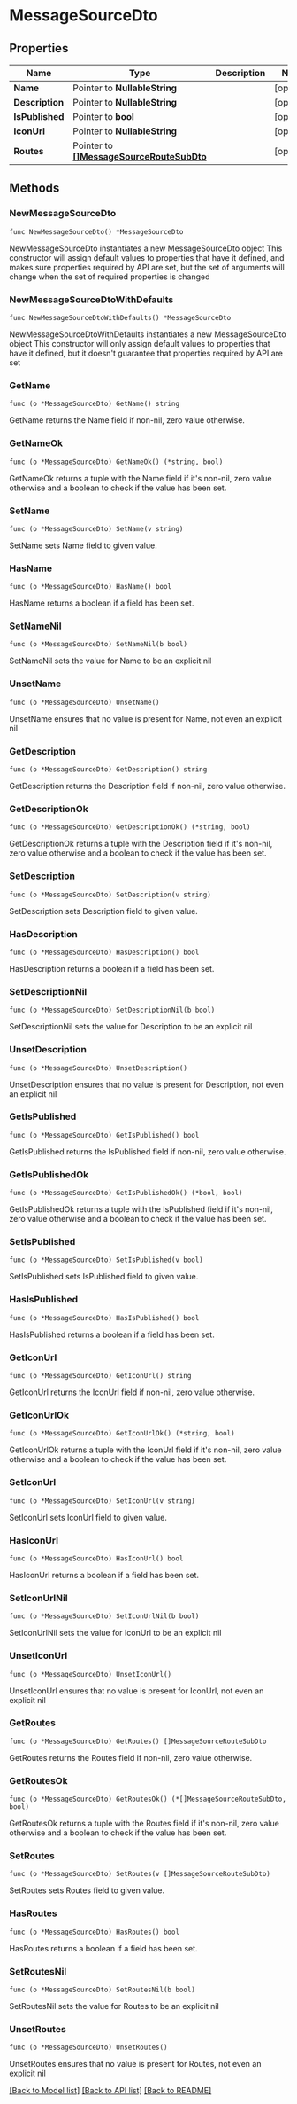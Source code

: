 # MessageSourceDto

## Properties

Name | Type | Description | Notes
------------ | ------------- | ------------- | -------------
**Name** | Pointer to **NullableString** |  | [optional] 
**Description** | Pointer to **NullableString** |  | [optional] 
**IsPublished** | Pointer to **bool** |  | [optional] 
**IconUrl** | Pointer to **NullableString** |  | [optional] 
**Routes** | Pointer to [**[]MessageSourceRouteSubDto**](MessageSourceRouteSubDto.md) |  | [optional] 

## Methods

### NewMessageSourceDto

`func NewMessageSourceDto() *MessageSourceDto`

NewMessageSourceDto instantiates a new MessageSourceDto object
This constructor will assign default values to properties that have it defined,
and makes sure properties required by API are set, but the set of arguments
will change when the set of required properties is changed

### NewMessageSourceDtoWithDefaults

`func NewMessageSourceDtoWithDefaults() *MessageSourceDto`

NewMessageSourceDtoWithDefaults instantiates a new MessageSourceDto object
This constructor will only assign default values to properties that have it defined,
but it doesn't guarantee that properties required by API are set

### GetName

`func (o *MessageSourceDto) GetName() string`

GetName returns the Name field if non-nil, zero value otherwise.

### GetNameOk

`func (o *MessageSourceDto) GetNameOk() (*string, bool)`

GetNameOk returns a tuple with the Name field if it's non-nil, zero value otherwise
and a boolean to check if the value has been set.

### SetName

`func (o *MessageSourceDto) SetName(v string)`

SetName sets Name field to given value.

### HasName

`func (o *MessageSourceDto) HasName() bool`

HasName returns a boolean if a field has been set.

### SetNameNil

`func (o *MessageSourceDto) SetNameNil(b bool)`

 SetNameNil sets the value for Name to be an explicit nil

### UnsetName
`func (o *MessageSourceDto) UnsetName()`

UnsetName ensures that no value is present for Name, not even an explicit nil
### GetDescription

`func (o *MessageSourceDto) GetDescription() string`

GetDescription returns the Description field if non-nil, zero value otherwise.

### GetDescriptionOk

`func (o *MessageSourceDto) GetDescriptionOk() (*string, bool)`

GetDescriptionOk returns a tuple with the Description field if it's non-nil, zero value otherwise
and a boolean to check if the value has been set.

### SetDescription

`func (o *MessageSourceDto) SetDescription(v string)`

SetDescription sets Description field to given value.

### HasDescription

`func (o *MessageSourceDto) HasDescription() bool`

HasDescription returns a boolean if a field has been set.

### SetDescriptionNil

`func (o *MessageSourceDto) SetDescriptionNil(b bool)`

 SetDescriptionNil sets the value for Description to be an explicit nil

### UnsetDescription
`func (o *MessageSourceDto) UnsetDescription()`

UnsetDescription ensures that no value is present for Description, not even an explicit nil
### GetIsPublished

`func (o *MessageSourceDto) GetIsPublished() bool`

GetIsPublished returns the IsPublished field if non-nil, zero value otherwise.

### GetIsPublishedOk

`func (o *MessageSourceDto) GetIsPublishedOk() (*bool, bool)`

GetIsPublishedOk returns a tuple with the IsPublished field if it's non-nil, zero value otherwise
and a boolean to check if the value has been set.

### SetIsPublished

`func (o *MessageSourceDto) SetIsPublished(v bool)`

SetIsPublished sets IsPublished field to given value.

### HasIsPublished

`func (o *MessageSourceDto) HasIsPublished() bool`

HasIsPublished returns a boolean if a field has been set.

### GetIconUrl

`func (o *MessageSourceDto) GetIconUrl() string`

GetIconUrl returns the IconUrl field if non-nil, zero value otherwise.

### GetIconUrlOk

`func (o *MessageSourceDto) GetIconUrlOk() (*string, bool)`

GetIconUrlOk returns a tuple with the IconUrl field if it's non-nil, zero value otherwise
and a boolean to check if the value has been set.

### SetIconUrl

`func (o *MessageSourceDto) SetIconUrl(v string)`

SetIconUrl sets IconUrl field to given value.

### HasIconUrl

`func (o *MessageSourceDto) HasIconUrl() bool`

HasIconUrl returns a boolean if a field has been set.

### SetIconUrlNil

`func (o *MessageSourceDto) SetIconUrlNil(b bool)`

 SetIconUrlNil sets the value for IconUrl to be an explicit nil

### UnsetIconUrl
`func (o *MessageSourceDto) UnsetIconUrl()`

UnsetIconUrl ensures that no value is present for IconUrl, not even an explicit nil
### GetRoutes

`func (o *MessageSourceDto) GetRoutes() []MessageSourceRouteSubDto`

GetRoutes returns the Routes field if non-nil, zero value otherwise.

### GetRoutesOk

`func (o *MessageSourceDto) GetRoutesOk() (*[]MessageSourceRouteSubDto, bool)`

GetRoutesOk returns a tuple with the Routes field if it's non-nil, zero value otherwise
and a boolean to check if the value has been set.

### SetRoutes

`func (o *MessageSourceDto) SetRoutes(v []MessageSourceRouteSubDto)`

SetRoutes sets Routes field to given value.

### HasRoutes

`func (o *MessageSourceDto) HasRoutes() bool`

HasRoutes returns a boolean if a field has been set.

### SetRoutesNil

`func (o *MessageSourceDto) SetRoutesNil(b bool)`

 SetRoutesNil sets the value for Routes to be an explicit nil

### UnsetRoutes
`func (o *MessageSourceDto) UnsetRoutes()`

UnsetRoutes ensures that no value is present for Routes, not even an explicit nil

[[Back to Model list]](../README.md#documentation-for-models) [[Back to API list]](../README.md#documentation-for-api-endpoints) [[Back to README]](../README.md)


